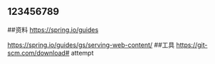 ## 123456789

##资料
https://spring.io/guides 

https://spring.io/guides/gs/serving-web-content/
##工具
https://git-scm.com/download# attempt
